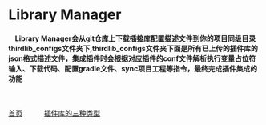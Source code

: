# Library Manager


#### &nbsp;&nbsp;&nbsp;&nbsp;Library Manager会从git仓库上下载插接库配置描述文件到你的项目同级目录thirdlib_configs文件夹下,thirdlib_configs文件夹下面是所有已上传的插件库的json格式描述文件，集成插件时会根据对应插件的conf文件解析执行变量占位符输入、下载代码、配置gradle文件、sync项目工程等指令，最终完成插件集成的功能
<br/>

[首页](https://gitee.com/pojul/library-manager-doc/blob/master/zh/catalogue.md)&nbsp;&nbsp;&nbsp;&nbsp;&nbsp;&nbsp;&nbsp;&nbsp;&nbsp;&nbsp;&nbsp;[插件库的三种类型](https://gitee.com/pojul/library-manager-doc/blob/master/zh/classes.md)